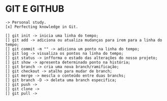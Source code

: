# GIT E GITHUB

    -> Personal study.
    [x] Perfecting knowledge in Git.

    [] git init -> inicia uma linha do tempo;
    [] git add -> adiciona ou atualiza mudanças para irem para a linha do tempo;
    [] git commit -m "" -> adiciona um ponto na linha do tempo;
    [] git log -> visualiza os pontos na linha do tempo;
    [] git status -> infforma o estado das alterações do nosso projeto;
    [] git show -> apresenta determinado ponto na história;
    [] git branch -> cria uma nova branch/ramificação;
    [] git checkout -> atalho para mudar de branch;
    [] git merge -> mescla o conteúdo entre duas branchs;
    [] git branch -D -> deleta uma branch especifica;
    [] git push -> 
    [] git clone ->
    [] git pull ->